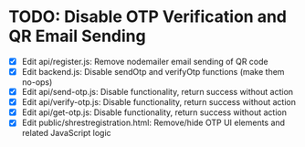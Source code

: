 # TODO: Disable OTP Verification and QR Email Sending

- [x] Edit api/register.js: Remove nodemailer email sending of QR code
- [x] Edit backend.js: Disable sendOtp and verifyOtp functions (make them no-ops)
- [x] Edit api/send-otp.js: Disable functionality, return success without action
- [x] Edit api/verify-otp.js: Disable functionality, return success without action
- [x] Edit api/get-otp.js: Disable functionality, return success without action
- [x] Edit public/shrestregistration.html: Remove/hide OTP UI elements and related JavaScript logic

